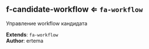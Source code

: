<a name="module_f-candidate-workflow"></a>

## f-candidate-workflow ⇐ <code>fa-workflow</code>
Управление workflow кандидата

**Extends**: <code>fa-workflow</code>  
**Author**: ertema  
